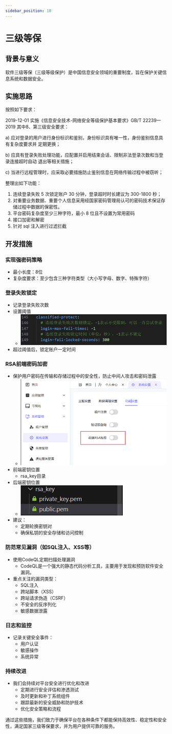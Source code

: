 ```yaml
---
sidebar_position: 10
---
```


# 三级等保

## 背景与意义

软件三级等保（三级等级保护）是中国信息安全领域的重要制度，旨在保护关键信息系统和数据安全。

## 实施思路

按照如下要求：

2019-12-01 实施《信息安全技术-网络安全等级保护基本要求》GB/T 22239一2019
其中8、第三级安全要求：

a) 应对登录的用户进行身份标识和鉴别，身份标识具有唯一性，身份鉴别信息具有复杂度要求并 定期更换；

b) 应具有登录失败处理功能，应配置并启用结束会话、限制非法登录次数和当登录连接超时自动 退出等相关措施；

c) 当进行远程管理时，应采取必要措施防止鉴别信息在网络传输过程中被窃听；


 整理出如下功能：

1. 连续登录失败 5 次锁定账户 30 分钟，登录超时时长建议为 300-1800 秒；
2. 对重要业务数据、重要个人信息采用经国家密码管理局认可的密码技术保证存储过程中数据的保密性。
3. 平台密码复杂度至少三种字符，最小 8 位且不设置为常用密码
4. 接口加密和解密
5. 针对 sql 注入进行过滤拦截
## 开发措施

### 实现强密码策略

- 最小长度：8位
- 复杂度要求：至少包含三种字符类型（大小写字母、数字、特殊字符）

### 登录失败锁定

- 记录登录失败次数
- 设置阈值
  - ![登录锁定配置](./img/1.png)
- 超过阈值后，锁定账户一定时间

### RSA前端密码加密

- 保护用户密码在传输和存储过程中的安全性，防止中间人攻击和密码泄露
  - ![RSA加密开关](./img/2.png)
- 前端密钥位置
  - rsa_key目录
- 后端密钥位置
  - ![私钥](./img/3.png)
- 建议：
  - 定期轮换密钥对
  - 确保私钥的安全存储和访问控制

### 防范常见漏洞（如SQL注入、XSS等）

- 使用CodeQL定期扫描处理漏洞
  - CodeQL是一个强大的静态代码分析工具，主要用于发现和预防软件安全漏洞。
- 重点关注的漏洞类型：
  - SQL注入
  - 跨站脚本（XSS）
  - 跨站请求伪造（CSRF）
  - 不安全的反序列化
  - 敏感数据泄露

### 日志和监控

- 记录关键安全事件：
  - 用户认证
  - 敏感操作
  - 系统异常

### 持续改进

- 我们会持续对平台安全进行优化和改进
  - 定期进行安全评估和渗透测试
  - 及时更新和补丁系统组件
  - 跟踪最新的安全威胁和防护技术
  - 优化安全策略和流程

通过这些措施，我们致力于确保平台在各种条件下都能保持高效性、稳定性和安全性，满足国家三级等保要求，并为用户提供可靠的服务。
